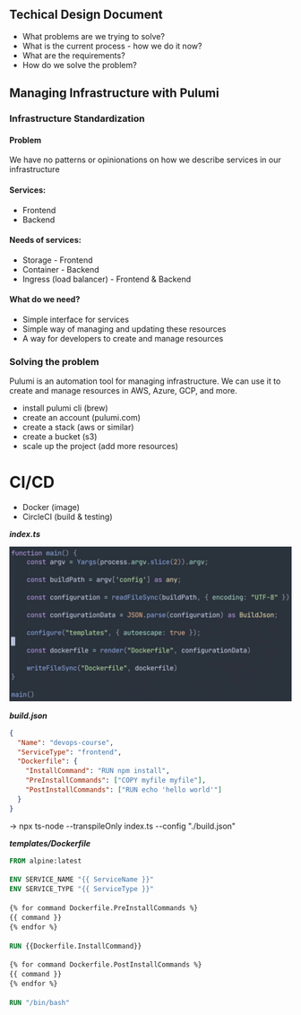 ## Techical Design Document

- What problems are we trying to solve?
- What is the current process - how we do it now?
- What are the requirements?
- How do we solve the problem?

## Managing Infrastructure with Pulumi

### Infrastructure Standardization

#### Problem

We have no patterns or opinionations on how we describe services in our infrastructure

#### Services:

- Frontend
- Backend

#### Needs of services:

- Storage - Frontend
- Container - Backend
- Ingress (load balancer) - Frontend & Backend

#### What do we need?

- Simple interface for services
- Simple way of managing and updating these resources
- A way for developers to create and manage resources

### Solving the problem

Pulumi is an automation tool for managing infrastructure. We can use it to create and manage resources in AWS, Azure, GCP, and more.

- install pulumi cli (brew)
- create an account (pulumi.com)
- create a stack (aws or similar)
- create a bucket (s3)
- scale up the project (add more resources)

# CI/CD

- Docker (image)
- CircleCI (build & testing)

**_index.ts_**

![ci/cd](./images/ci.png)

**_build.json_**

```json
{
  "Name": "devops-course",
  "ServiceType": "frontend",
  "Dockerfile": {
    "InstallCommand": "RUN npm install",
    "PreInstallCommands": ["COPY myfile myfile"],
    "PostInstallCommands": ["RUN echo 'hello world'"]
  }
}
```

-> npx ts-node --transpileOnly index.ts --config "./build.json"

**_templates/Dockerfile_**

```dockerfile
FROM alpine:latest

ENV SERVICE_NAME "{{ ServiceName }}"
ENV SERVICE_TYPE "{{ ServiceType }}"

{% for command Dockerfile.PreInstallCommands %}
{{ command }}
{% endfor %}

RUN {{Dockerfile.InstallCommand}}

{% for command Dockerfile.PostInstallCommands %}
{{ command }}
{% endfor %}

RUN "/bin/bash"
```
